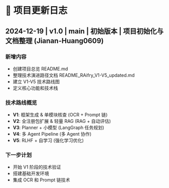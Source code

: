 # 📝 项目更新日志

## 2024-12-19 | v1.0 | main | 初始版本 | 项目初始化与文档整理 (Jianan-Huang0609)

### 新增内容
- 创建项目总览 README.md
- 整理技术演进路径文档 README_RAifry_V1-V5_updated.md
- 建立 V1-V5 技术路线图
- 定义核心功能和技术栈

### 技术路线概览
- **V1**: 框架生成 & 单模块核查 (OCR + Prompt 链)
- **V2**: 全注册包扩展 & 轻量 RAG (RAG + 自动评估)
- **V3**: Planner + 小模型 (LangGraph 任务规划)
- **V4**: 多 Agent Pipeline (多 Agent 协作)
- **V5**: RLHF + 自学习 (强化学习优化)

### 下一步计划
- 开始 V1 阶段的技术验证
- 搭建基础开发环境
- 集成 OCR 和 Prompt 链技术
